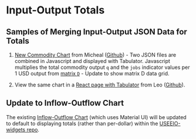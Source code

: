 
# Input-Output Totals

## Samples of Merging Input-Output JSON Data for Totals

1. [New Commodity Chart](https://model.earth/useeio.js/test/example_tabulator.html) from Micheal ([Github](https://github.com/USEPA/useeio.js/blob/dev/test/example_tabulator.html)) - Two JSON files are combined in Javascript and displayed with Tabulator. Javascript multiplies the total commodity output `q` and the `jobs` indicator values per 1 USD output from&nbsp;[matrix&nbsp;`D`](../../../io/about/matrix/) - Update to show matrix D data grid.

2. View the same chart in a [React page with Tabulator](https://model.earth/useeio-widgets/src/html/jobsTable.html) from Leo ([Github](https://github.com/TheTisiboth/useeio-widgets/blob/IoChartTabulator/src/html/jobsTable.html)).  

## Update to Inflow-Outflow Chart

The existing [Inflow-Outflow Chart](/io/charts/) (which uses Material UI) will be updated to default to displaying totals (rather than per-dollar) within the [USEEIO-widgets repo](https://github.com/USEPA/useeio-widgets/).
<br>

